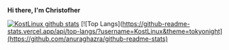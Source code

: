 **Hi there, I'm Christofher**



[![KostLinux github stats](https://github-readme-stats.vercel.app/api?username=KostLinux&theme=tokyonight&show_icons=true&line_height=40)](https://github.com/anuraghazra/github-readme-stats)
[![Top Langs](https://github-readme-stats.vercel.app/api/top-langs/?username=KostLinux&theme=tokyonight](https://github.com/anuraghazra/github-readme-stats)

